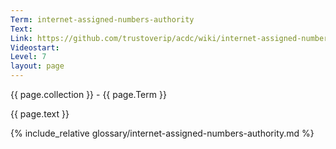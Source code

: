 ```yaml
---
Term: internet-assigned-numbers-authority
Text: 
Link: https://github.com/trustoverip/acdc/wiki/internet-assigned-numbers-authority.md
Videostart: 
Level: 7
layout: page
---
```


{{ page.collection }} - {{ page.Term }}

   {{ page.text }}

{% include_relative glossary/internet-assigned-numbers-authority.md %}
